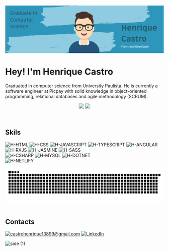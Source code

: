 ![alt text](https://github.com/HenriqueDeCastro/HenriqueDeCastro/blob/main/Git%20Banner.png)

# Hey! I'm Henrique Castro
Graduated in computer science from University Paulista. He is currently a software engineer at Picpay with solid knowledge in object-oriented programming, relational databases and agile methodology (SCRUM).
<br>

<div>
  <p align="center">
  <img height="180em" src="https://github-readme-stats.vercel.app/api?username=henriquedecastro&show_icons=true&theme=chartreuse-dark&include_all_commits=true&count_private=true"/>
  <img height="180em" src="https://github-readme-stats.vercel.app/api/top-langs/?username=henriquedecastro&layout=compact&langs_count=7&theme=chartreuse-dark"/>
 </p>
</div>
<br>
 
## Skils
<div>
  <img alt="H-HTML" src="https://img.shields.io/badge/html5-%23E34F26.svg?style=for-the-badge&logo=html5&logoColor=white">
  <img alt="H-CSS" src="https://img.shields.io/badge/css3-%231572B6.svg?style=for-the-badge&logo=css3&logoColor=white">
  <img alt="H-JAVASCRIPT" src="https://img.shields.io/badge/JavaScript-F7DF1E?style=for-the-badge&logo=javascript&logoColor=black">
  <img alt="H-TYPESCRIPT" src="https://img.shields.io/badge/TypeScript-007ACC?style=for-the-badge&logo=typescript&logoColor=white">
  <img alt="H-ANGULAR" src="https://img.shields.io/badge/Angular-DD0031?style=for-the-badge&logo=angular&logoColor=white">
  <img alt="H-RXJS" src="https://img.shields.io/badge/RxJs-EA378E?style=for-the-badge&logo=reactivex&logoColor=white">
  <img alt="H-JASMINE" src="https://img.shields.io/badge/Jasmine-993999?style=for-the-badge&logo=Jasmine&logoColor=white">
  <img alt="H-SASS" src="https://img.shields.io/badge/Sass-CC6699?style=for-the-badge&logo=sass&logoColor=white">
  <br>
  <img alt="H-CSHARP" src="https://img.shields.io/badge/Csharp-7D5B8C?style=for-the-badge&logo=csharp&logoColor=white">
  <img alt="H-MYSQL" src="https://img.shields.io/badge/mysql-002F5E?style=for-the-badge&logo=mysql&logoColor=white">
  <img alt="H-DOTNET" src="https://img.shields.io/badge/.NET%20CORE-9966CC?style=for-the-badge&logo=DOTNET&logoColor=white">
  <br>
  <img alt="H-NETLIFY" src="https://img.shields.io/badge/Netlify-00C7B7?style=for-the-badge&logo=netlify&logoColor=white">
</div>

![Snake animation](https://github.com/HenriqueDeCastro/HenriqueDeCastro/blob/main/github-contribution-grid-snake.svg)
<br><br>


## Contacts

<a href="mailto:castrohenrique13899@gmail.com">![castrohenrique13899@gmail.com](https://img.shields.io/badge/Gmail-D14836?style=for-the-badge&logo=gmail&logoColor=white)</a> 
<a href="https://www.linkedin.com/in/henrique-castro-782749178/">![LinkedIn](https://img.shields.io/badge/LinkedIn-0077B5?style=for-the-badge&logo=linkedin&logoColor=white)</a>

![side (1)](https://github.com/user-attachments/assets/fc0724ba-afe6-4c38-b48d-77cd7ce0e9f0)


